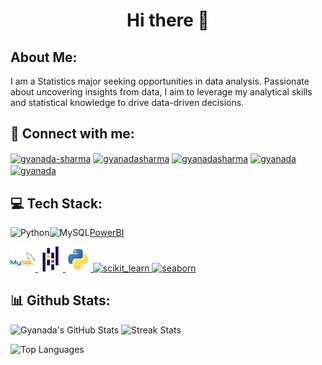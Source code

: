# <center> Hi there 👋 </center>

## About Me:
I am a Statistics major seeking opportunities in data analysis. Passionate about uncovering insights from data, I aim to leverage my analytical skills and statistical knowledge to drive data-driven decisions.

## 🔗 Connect with me:

<p align="left">
<a href="https://linkedin.com/in/gyanada-sharma" target="blank"><img align="center" src="https://raw.githubusercontent.com/rahuldkjain/github-profile-readme-generator/master/src/images/icons/Social/linked-in-alt.svg" alt="gyanada-sharma" height="30" width="40" /></a>
<a href="https://kaggle.com/gyanadasharma" target="blank"><img align="center" src="https://raw.githubusercontent.com/rahuldkjain/github-profile-readme-generator/master/src/images/icons/Social/kaggle.svg" alt="gyanadasharma" height="30" width="40" /></a>
<a href="https://www.behance.net/gyanadasharma" target="blank"><img align="center" src="https://raw.githubusercontent.com/rahuldkjain/github-profile-readme-generator/master/src/images/icons/Social/behance.svg" alt="gyanadasharma" height="30" width="40" /></a>
<a href="https://www.hackerrank.com/gyanada" target="blank"><img align="center" src="https://raw.githubusercontent.com/rahuldkjain/github-profile-readme-generator/master/src/images/icons/Social/hackerrank.svg" alt="gyanada" height="30" width="40" /></a>
<a href="https://www.leetcode.com/gyanada" target="blank"><img align="center" src="https://raw.githubusercontent.com/rahuldkjain/github-profile-readme-generator/master/src/images/icons/Social/leet-code.svg" alt="gyanada" height="30" width="40" /></a>
</p>


## 💻 Tech Stack:

![Python](https://img.shields.io/badge/python-3670A0?logo=python&logoColor=ffdd54)![MySQL](https://img.shields.io/badge/mysql-%2300f.svg?logo=mysql&logoColor=white)[PowerBI](https://img.shields.io/badge/PowerBI-F2C811?style=for-the-badge&logo=Power%20BI&logoColor=white)
<p align="left"> 
<a href="https://www.mysql.com/" target="_blank" rel="noreferrer"> <img src="https://raw.githubusercontent.com/devicons/devicon/master/icons/mysql/mysql-original-wordmark.svg" alt="mysql" width="40" height="40"/> </a> 
<a href="https://pandas.pydata.org/" target="_blank" rel="noreferrer"> <img src="https://raw.githubusercontent.com/devicons/devicon/2ae2a900d2f041da66e950e4d48052658d850630/icons/pandas/pandas-original.svg" alt="pandas" width="40" height="40"/> </a> 
<a href="https://www.python.org" target="_blank" rel="noreferrer"> <img src="https://raw.githubusercontent.com/devicons/devicon/master/icons/python/python-original.svg" alt="python" width="40" height="40"/> </a> 
<a href="https://scikit-learn.org/" target="_blank" rel="noreferrer"> <img src="https://upload.wikimedia.org/wikipedia/commons/0/05/Scikit_learn_logo_small.svg" alt="scikit_learn" width="40" height="40"/> </a> 
<a href="https://seaborn.pydata.org/" target="_blank" rel="noreferrer"> <img src="https://seaborn.pydata.org/_images/logo-mark-lightbg.svg" alt="seaborn" width="40" height="40"/> </a> </p>

## 📊 Github Stats:
![Gyanada's GitHub Stats](https://github-readme-stats.vercel.app/api?username=gyanshar&show_icons=true&theme=transparent) ![Streak Stats](https://github-readme-streak-stats.herokuapp.com/?user=gyanshar&theme=transparent)

![Top Languages](https://github-readme-stats.vercel.app/api/top-langs/?username=gyanshar&layout=compact&theme=transparent)

